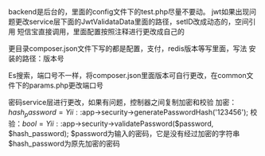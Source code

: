 backend是后台的，里面的config文件下的test.php尽量不要动。
jwt如果出现问题更改service层下面的JwtValidataData里面的路径，setID改成动态的，空间引用
短信宝直接调用，里面配置按照注释进行更改成自己的

更目录composer.json文件下写的都是配置，支付，redis版本等写里面，写法   安装的路径：版本号

Es搜索，端口号不一样，将composer.json里面版本可自行更改，在common文件下的params.php更改端口号

密码service层进行更改，如果有问题，控制器之间复制加密和校验
加密：$hash_password = Yii::$app->security->generatePasswordHash('123456');
校验：$bool = Yii::$app->security->validatePassword($password, $hash_password);
$password为输入的密码，它是没有经过加密的字符串
$hash_password为原先加密的密码